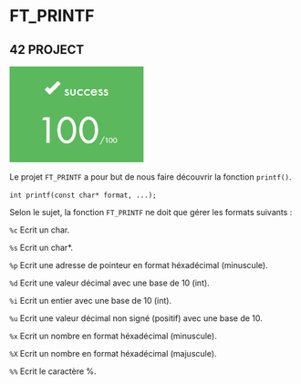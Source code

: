 # FT_PRINTF

## 42 PROJECT

![note](img/ftprintf.png)

Le projet `FT_PRINTF` a pour but de nous faire découvrir la fonction `printf()`.

`int printf(const char* format, ...);`

Selon le sujet, la fonction `FT_PRINTF` ne doit que gérer les formats suivants :

`%c` Ecrit un char.

`%s` Ecrit un char*.

`%p` Ecrit une adresse de pointeur en format héxadécimal (minuscule).

`%d` Ecrit une valeur décimal avec une base de 10 (int).

`%i` Ecrit un entier avec une base de 10 (int).

`%u` Ecrit une valeur décimal non signé (positif) avec une base de 10.

`%x` Ecrit un nombre en format héxadécimal (minuscule).

`%X` Ecrit un nombre en format héxadécimal (majuscule).

`%%` Ecrit le caractère %.